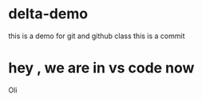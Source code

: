 # delta-demo
this is a demo for git and github class
this is a commit 
# hey , we are in vs code now 
Oli 
